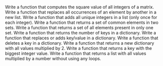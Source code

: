 Write a function that computes the square value of all integers of a matrix.
Write a function that replaces all occurrences of an element by another in a new list.
Write a function that adds all unique integers in a list (only once for each integer).
Write a function that returns a set of common elements in two sets.
Write a function that returns a set of all elements present in only one set.
Write a function that returns the number of keys in a dictionary.
Write a function that replaces or adds key/value in a dictionary.
Write a function that deletes a key in a dictionary.
Write a function that returns a new dictionary with all values multiplied by 2.
Write a function that returns a key with the biggest integer value.
Write a function that returns a list with all values multiplied by a number without using any loops.
